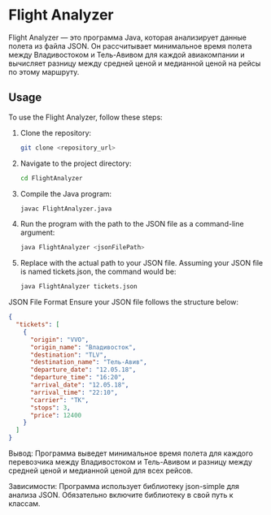 # Flight Analyzer

Flight Analyzer — это программа Java, которая анализирует данные полета из файла JSON. Он рассчитывает минимальное время полета между Владивостоком и Тель-Авивом для каждой авиакомпании и вычисляет разницу между средней ценой и медианной ценой на рейсы по этому маршруту.

## Usage

To use the Flight Analyzer, follow these steps:

1. Clone the repository:

   ```bash
   git clone <repository_url>
   ```

2. Navigate to the project directory:

   ```bash
   cd FlightAnalyzer
   ```

3. Compile the Java program:

   ```bash
   javac FlightAnalyzer.java
   ```

4. Run the program with the path to the JSON file as a command-line argument:

   ```bash
   java FlightAnalyzer <jsonFilePath>
   ```

5. Replace <jsonFilePath> with the actual path to your JSON file.
   Assuming your JSON file is named tickets.json, the command would be:

   ```bash
   java FlightAnalyzer tickets.json
   ```

JSON File Format
Ensure your JSON file follows the structure below:

   ```json
   {
     "tickets": [
       {
         "origin": "VVO",
         "origin_name": "Владивосток",
         "destination": "TLV",
         "destination_name": "Тель-Авив",
         "departure_date": "12.05.18",
         "departure_time": "16:20",
         "arrival_date": "12.05.18",
         "arrival_time": "22:10",
         "carrier": "TK",
         "stops": 3,
         "price": 12400
       }
     ]
   }
   ```

Вывод:
Программа выведет минимальное время полета для каждого перевозчика между Владивостоком и Тель-Авивом и разницу между средней ценой и медианной ценой для всех рейсов.

Зависимости:
Программа использует библиотеку json-simple для анализа JSON. Обязательно включите библиотеку в свой путь к классам.
